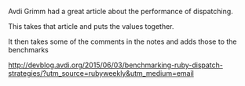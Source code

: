 Avdi Grimm had a great article about the performance of dispatching.

This takes that article and puts the values together.

It then takes some of the comments in the notes and adds those to the benchmarks

http://devblog.avdi.org/2015/06/03/benchmarking-ruby-dispatch-strategies/?utm_source=rubyweekly&utm_medium=email
